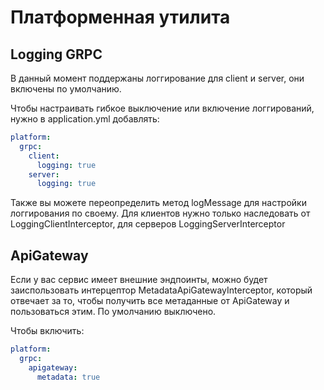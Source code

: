 # Платформенная утилита 
## Logging GRPC
В данный момент поддержаны логгирование для client и server, они включены по умолчанию. 

Чтобы настраивать гибкое выключение или включение логгирований, нужно в application.yml добавлять:
```yaml
platform:
  grpc:
    client:
      logging: true
    server:
      logging: true
```

Также вы можете переопределить метод logMessage для настройки логгирования по своему. Для клиентов нужно только 
наследовать от LoggingClientInterceptor, для серверов LoggingServerInterceptor

## ApiGateway 
Если у вас сервис имеет внешние эндпоинты, можно будет заиспользовать интерцептор MetadataApiGatewayInterceptor, 
который отвечает за то, чтобы получить все метаданные от ApiGateway и пользоваться этим. По умолчанию выключено.

Чтобы включить: 
```yaml
platform:
  grpc:
    apigateway:
      metadata: true
```